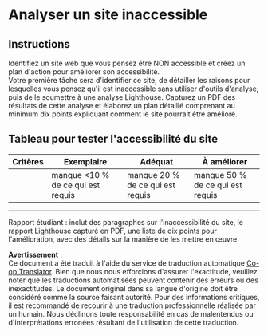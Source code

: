 <!--
CO_OP_TRANSLATOR_METADATA:
{
  "original_hash": "a258597a194e77d4fd469b3cd976b29e",
  "translation_date": "2025-08-23T23:26:44+00:00",
  "source_file": "1-getting-started-lessons/3-accessibility/assignment.md",
  "language_code": "fr"
}
-->
# Analyser un site inaccessible

## Instructions

Identifiez un site web que vous pensez être NON accessible et créez un plan d'action pour améliorer son accessibilité.  
Votre première tâche sera d'identifier ce site, de détailler les raisons pour lesquelles vous pensez qu'il est inaccessible sans utiliser d'outils d'analyse, puis de le soumettre à une analyse Lighthouse. Capturez un PDF des résultats de cette analyse et élaborez un plan détaillé comprenant au minimum dix points expliquant comment le site pourrait être amélioré.

## Tableau pour tester l'accessibilité du site

| Critères | Exemplaire | Adéquat | À améliorer |
|----------|------------|---------|-------------|
|          | manque <10 % de ce qui est requis | manque 20 % de ce qui est requis | manque 50 % de ce qui est requis |

----
Rapport étudiant : inclut des paragraphes sur l'inaccessibilité du site, le rapport Lighthouse capturé en PDF, une liste de dix points pour l'amélioration, avec des détails sur la manière de les mettre en œuvre

**Avertissement** :  
Ce document a été traduit à l'aide du service de traduction automatique [Co-op Translator](https://github.com/Azure/co-op-translator). Bien que nous nous efforcions d'assurer l'exactitude, veuillez noter que les traductions automatisées peuvent contenir des erreurs ou des inexactitudes. Le document original dans sa langue d'origine doit être considéré comme la source faisant autorité. Pour des informations critiques, il est recommandé de recourir à une traduction professionnelle réalisée par un humain. Nous déclinons toute responsabilité en cas de malentendus ou d'interprétations erronées résultant de l'utilisation de cette traduction.